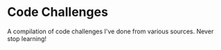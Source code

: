 # Code Challenges

A compilation of code challenges I've done from various sources.
Never stop learning!